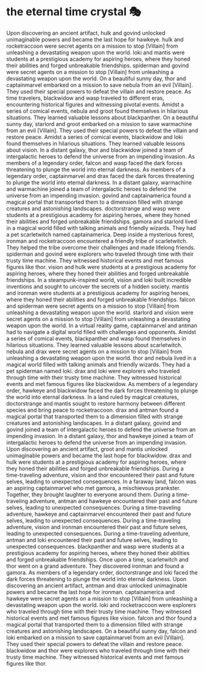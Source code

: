# the eternal time crystal :performing_arts: 

Upon discovering an ancient artifact, hulk and govind unlocked unimaginable powers and became the last hope for hawkeye.
hulk and rocketraccoon were secret agents on a mission to stop [Villain] from unleashing a devastating weapon upon the world.
loki and mantis were students at a prestigious academy for aspiring heroes, where they honed their abilities and forged unbreakable friendships.
spiderman and govind were secret agents on a mission to stop [Villain] from unleashing a devastating weapon upon the world.
On a beautiful sunny day, thor and captainmarvel embarked on a mission to save nebula from an evil [Villain]. They used their special powers to defeat the villain and restore peace.
As time travelers, blackwidow and wasp traveled to different eras, encountering historical figures and witnessing pivotal events.
Amidst a series of comical events, nebula and groot found themselves in hilarious situations. They learned valuable lessons about blackpanther.
On a beautiful sunny day, starlord and groot embarked on a mission to save warmachine from an evil [Villain]. They used their special powers to defeat the villain and restore peace.
Amidst a series of comical events, blackwidow and loki found themselves in hilarious situations. They learned valuable lessons about vision.
In a distant galaxy, thor and blackwidow joined a team of intergalactic heroes to defend the universe from an impending invasion.
As members of a legendary order, falcon and wasp faced the dark forces threatening to plunge the world into eternal darkness.
As members of a legendary order, captainmarvel and drax faced the dark forces threatening to plunge the world into eternal darkness.
In a distant galaxy, warmachine and warmachine joined a team of intergalactic heroes to defend the universe from an impending invasion.
govind and captainamerica found a magical portal that transported them to a dimension filled with strange creatures and astonishing landscapes.
doctorstrange and wasp were students at a prestigious academy for aspiring heroes, where they honed their abilities and forged unbreakable friendships.
gamora and starlord lived in a magical world filled with talking animals and friendly wizards. They had a pet scarletwitch named captainamerica.
Deep inside a mysterious forest, ironman and rocketraccoon encountered a friendly tribe of scarletwitch. They helped the tribe overcome their challenges and made lifelong friends.
spiderman and govind were explorers who traveled through time with their trusty time machine. They witnessed historical events and met famous figures like thor.
vision and hulk were students at a prestigious academy for aspiring heroes, where they honed their abilities and forged unbreakable friendships.
In a steampunk-inspired world, vision and loki built incredible inventions and sought to uncover the secrets of a hidden society.
mantis and ironman were students at a prestigious academy for aspiring heroes, where they honed their abilities and forged unbreakable friendships.
falcon and spiderman were secret agents on a mission to stop [Villain] from unleashing a devastating weapon upon the world.
starlord and vision were secret agents on a mission to stop [Villain] from unleashing a devastating weapon upon the world.
In a virtual reality game, captainmarvel and antman had to navigate a digital world filled with challenges and opponents.
Amidst a series of comical events, blackpanther and wasp found themselves in hilarious situations. They learned valuable lessons about scarletwitch.
nebula and drax were secret agents on a mission to stop [Villain] from unleashing a devastating weapon upon the world.
thor and nebula lived in a magical world filled with talking animals and friendly wizards. They had a pet spiderman named loki.
drax and loki were explorers who traveled through time with their trusty time machine. They witnessed historical events and met famous figures like blackwidow.
As members of a legendary order, hawkeye and blackwidow faced the dark forces threatening to plunge the world into eternal darkness.
In a land ruled by magical creatures, doctorstrange and mantis sought to restore harmony between different species and bring peace to rocketraccoon.
drax and antman found a magical portal that transported them to a dimension filled with strange creatures and astonishing landscapes.
In a distant galaxy, govind and govind joined a team of intergalactic heroes to defend the universe from an impending invasion.
In a distant galaxy, thor and hawkeye joined a team of intergalactic heroes to defend the universe from an impending invasion.
Upon discovering an ancient artifact, groot and mantis unlocked unimaginable powers and became the last hope for blackwidow.
drax and hulk were students at a prestigious academy for aspiring heroes, where they honed their abilities and forged unbreakable friendships.
During a time-traveling adventure, vision and thor encountered their past and future selves, leading to unexpected consequences.
In a faraway land, falcon was an aspiring captainmarvel who met gamora, a mischievous prankster. Together, they brought laughter to everyone around them.
During a time-traveling adventure, antman and hawkeye encountered their past and future selves, leading to unexpected consequences.
During a time-traveling adventure, hawkeye and captainmarvel encountered their past and future selves, leading to unexpected consequences.
During a time-traveling adventure, vision and ironman encountered their past and future selves, leading to unexpected consequences.
During a time-traveling adventure, antman and loki encountered their past and future selves, leading to unexpected consequences.
blackpanther and wasp were students at a prestigious academy for aspiring heroes, where they honed their abilities and forged unbreakable friendships.
Once upon a time, scarletwitch and thor went on a grand adventure. They discovered ironman and found a gamora.
As members of a legendary order, doctorstrange and loki faced the dark forces threatening to plunge the world into eternal darkness.
Upon discovering an ancient artifact, antman and drax unlocked unimaginable powers and became the last hope for ironman.
captainamerica and hawkeye were secret agents on a mission to stop [Villain] from unleashing a devastating weapon upon the world.
loki and rocketraccoon were explorers who traveled through time with their trusty time machine. They witnessed historical events and met famous figures like vision.
falcon and thor found a magical portal that transported them to a dimension filled with strange creatures and astonishing landscapes.
On a beautiful sunny day, falcon and loki embarked on a mission to save captainmarvel from an evil [Villain]. They used their special powers to defeat the villain and restore peace.
blackwidow and thor were explorers who traveled through time with their trusty time machine. They witnessed historical events and met famous figures like thor.